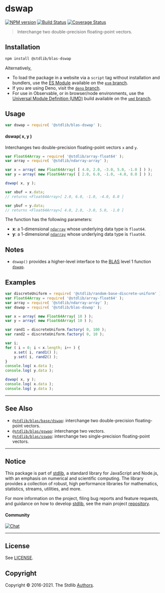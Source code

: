 <!--

@license Apache-2.0

Copyright (c) 2020 The Stdlib Authors.

Licensed under the Apache License, Version 2.0 (the "License");
you may not use this file except in compliance with the License.
You may obtain a copy of the License at

   http://www.apache.org/licenses/LICENSE-2.0

Unless required by applicable law or agreed to in writing, software
distributed under the License is distributed on an "AS IS" BASIS,
WITHOUT WARRANTIES OR CONDITIONS OF ANY KIND, either express or implied.
See the License for the specific language governing permissions and
limitations under the License.

-->

# dswap

[![NPM version][npm-image]][npm-url] [![Build Status][test-image]][test-url] [![Coverage Status][coverage-image]][coverage-url] <!-- [![dependencies][dependencies-image]][dependencies-url] -->

> Interchange two double-precision floating-point vectors.

<section class="intro">

</section>

<!-- /.intro -->

<section class="installation">

## Installation

```bash
npm install @stdlib/blas-dswap
```

Alternatively,

-   To load the package in a website via a `script` tag without installation and bundlers, use the [ES Module][es-module] available on the [`esm` branch][esm-url].
-   If you are using Deno, visit the [`deno` branch][deno-url].
-   For use in Observable, or in browser/node environments, use the [Universal Module Definition (UMD)][umd] build available on the [`umd` branch][umd-url].

</section>

<section class="usage">

## Usage

```javascript
var dswap = require( '@stdlib/blas-dswap' );
```

#### dswap( x, y )

Interchanges two double-precision floating-point vectors `x` and `y`.

```javascript
var Float64Array = require( '@stdlib/array-float64' );
var array = require( '@stdlib/ndarray-array' );

var x = array( new Float64Array( [ 4.0, 2.0, -3.0, 5.0, -1.0 ] ) );
var y = array( new Float64Array( [ 2.0, 6.0, -1.0, -4.0, 8.0 ] ) );

dswap( x, y );

var xbuf = x.data;
// returns <Float64Array>[ 2.0, 6.0, -1.0, -4.0, 8.0 ]

var ybuf = y.data;
// returns <Float64Array>[ 4.0, 2.0, -3.0, 5.0, -1.0 ]
```

The function has the following parameters:

-   **x**: a 1-dimensional [`ndarray`][@stdlib/ndarray/array] whose underlying data type is `float64`.
-   **y**: a 1-dimensional [`ndarray`][@stdlib/ndarray/array] whose underlying data type is `float64`.

</section>

<!-- /.usage -->

<section class="notes">

## Notes

-   `dswap()` provides a higher-level interface to the [BLAS][blas] level 1 function [`dswap`][@stdlib/blas/base/dswap].

</section>

<!-- /.notes -->

<section class="examples">

## Examples

<!-- eslint no-undef: "error" -->

```javascript
var discreteUniform = require( '@stdlib/random-base-discrete-uniform' );
var Float64Array = require( '@stdlib/array-float64' );
var array = require( '@stdlib/ndarray-array' );
var dswap = require( '@stdlib/blas-dswap' );

var x = array( new Float64Array( 10 ) );
var y = array( new Float64Array( 10 ) );

var rand1 = discreteUniform.factory( 0, 100 );
var rand2 = discreteUniform.factory( 0, 10 );

var i;
for ( i = 0; i < x.length; i++ ) {
    x.set( i, rand1() );
    y.set( i, rand2() );
}
console.log( x.data );
console.log( y.data );

dswap( x, y );
console.log( x.data );
console.log( y.data );
```

</section>

<!-- /.examples -->

<!-- Section for related `stdlib` packages. Do not manually edit this section, as it is automatically populated. -->

<section class="related">

* * *

## See Also

-   <span class="package-name">[`@stdlib/blas/base/dswap`][@stdlib/blas/base/dswap]</span><span class="delimiter">: </span><span class="description">interchange two double-precision floating-point vectors.</span>
-   <span class="package-name">[`@stdlib/blas/gswap`][@stdlib/blas/gswap]</span><span class="delimiter">: </span><span class="description">interchange two vectors.</span>
-   <span class="package-name">[`@stdlib/blas/sswap`][@stdlib/blas/sswap]</span><span class="delimiter">: </span><span class="description">interchange two single-precision floating-point vectors.</span>

</section>

<!-- /.related -->

<!-- Section for all links. Make sure to keep an empty line after the `section` element and another before the `/section` close. -->


<section class="main-repo" >

* * *

## Notice

This package is part of [stdlib][stdlib], a standard library for JavaScript and Node.js, with an emphasis on numerical and scientific computing. The library provides a collection of robust, high performance libraries for mathematics, statistics, streams, utilities, and more.

For more information on the project, filing bug reports and feature requests, and guidance on how to develop [stdlib][stdlib], see the main project [repository][stdlib].

#### Community

[![Chat][chat-image]][chat-url]

---

## License

See [LICENSE][stdlib-license].


## Copyright

Copyright &copy; 2016-2021. The Stdlib [Authors][stdlib-authors].

</section>

<!-- /.stdlib -->

<!-- Section for all links. Make sure to keep an empty line after the `section` element and another before the `/section` close. -->

<section class="links">

[npm-image]: http://img.shields.io/npm/v/@stdlib/blas-dswap.svg
[npm-url]: https://npmjs.org/package/@stdlib/blas-dswap

[test-image]: https://github.com/stdlib-js/blas-dswap/actions/workflows/test.yml/badge.svg
[test-url]: https://github.com/stdlib-js/blas-dswap/actions/workflows/test.yml

[coverage-image]: https://img.shields.io/codecov/c/github/stdlib-js/blas-dswap/main.svg
[coverage-url]: https://codecov.io/github/stdlib-js/blas-dswap?branch=main

<!--

[dependencies-image]: https://img.shields.io/david/stdlib-js/blas-dswap.svg
[dependencies-url]: https://david-dm.org/stdlib-js/blas-dswap/main

-->

[umd]: https://github.com/umdjs/umd
[es-module]: https://developer.mozilla.org/en-US/docs/Web/JavaScript/Guide/Modules

[deno-url]: https://github.com/stdlib-js/blas-dswap/tree/deno
[umd-url]: https://github.com/stdlib-js/blas-dswap/tree/umd
[esm-url]: https://github.com/stdlib-js/blas-dswap/tree/esm

[chat-image]: https://img.shields.io/gitter/room/stdlib-js/stdlib.svg
[chat-url]: https://gitter.im/stdlib-js/stdlib/

[stdlib]: https://github.com/stdlib-js/stdlib

[stdlib-authors]: https://github.com/stdlib-js/stdlib/graphs/contributors

[stdlib-license]: https://raw.githubusercontent.com/stdlib-js/blas-dswap/main/LICENSE

[blas]: http://www.netlib.org/blas

[@stdlib/ndarray/array]: https://github.com/stdlib-js/ndarray-array

<!-- <related-links> -->

[@stdlib/blas/base/dswap]: https://github.com/stdlib-js/blas-base-dswap

[@stdlib/blas/gswap]: https://github.com/stdlib-js/blas-gswap

[@stdlib/blas/sswap]: https://github.com/stdlib-js/blas-sswap

<!-- </related-links> -->

</section>

<!-- /.links -->
